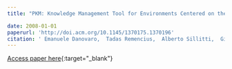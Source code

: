```yaml
---
title: "PKM: Knowledge Management Tool for Environments Centered on the Concept of the Experience Factory"

date: 2008-01-01
paperurl: 'http://doi.acm.org/10.1145/1370175.1370196'
citation: ' Emanuele Danovaro,  Tadas Remencius,  Alberto Sillitti,  Giancarlo Succi, &quot;PKM: Knowledge Management Tool for Environments Centered on the Concept of the Experience Factory.&quot;, 2008.'
---
```

[Access paper here](http://doi.acm.org/10.1145/1370175.1370196){:target="_blank"}
